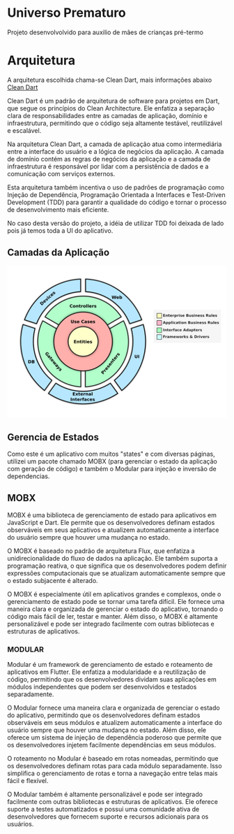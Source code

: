 # Universo Prematuro

Projeto desenvolvolvido para auxilio de mães de crianças pré-termo

# Arquitetura

A arquitetura escolhida chama-se Clean Dart, mais informações abaixo<br>
[Clean Dart](https://github.com/Flutterando/Clean-Dart)

Clean Dart é um padrão de arquitetura de software para projetos em Dart, que segue os princípios do Clean Architecture. 
Ele enfatiza a separação clara de responsabilidades entre as camadas de aplicação, domínio e infraestrutura, permitindo que o código seja altamente testável, reutilizável e escalável.

Na arquitetura Clean Dart, a camada de aplicação atua como intermediária entre a interface do usuário e a lógica de negócios da aplicação. A camada de domínio contém as regras de negócios da aplicação e a camada de infraestrutura é responsável por lidar com a persistência de dados e a comunicação com serviços externos.

Esta arquitetura também incentiva o uso de padrões de programação como Injeção de Dependência, Programação Orientada a Interfaces e Test-Driven Development (TDD) para garantir a qualidade do código e tornar o processo de desenvolvimento mais eficiente.

No caso desta versão do projeto, a idéia de utilizar TDD foi deixada de lado pois já temos toda a UI do aplicativo.


## Camadas da Aplicação
![Arquitetura](https://github.com/Flutterando/Clean-Dart/blob/master/imgs/img3.png)



## Gerencia de Estados

Como este é um aplicativo com muitos "states" e com diversas páginas, utilizei um pacote chamado MOBX (para gerenciar o estado da aplicação com geração de código) e também o Modular para injeção e inversão de dependencias.

## MOBX

MOBX é uma biblioteca de gerenciamento de estado para aplicativos em JavaScript e Dart. Ele permite que os desenvolvedores definam estados observáveis em seus aplicativos e atualizem automaticamente a interface do usuário sempre que houver uma mudança no estado.

O MOBX é baseado no padrão de arquitetura Flux, que enfatiza a unidirecionalidade do fluxo de dados na aplicação. Ele também suporta a programação reativa, o que significa que os desenvolvedores podem definir expressões computacionais que se atualizam automaticamente sempre que o estado subjacente é alterado.

O MOBX é especialmente útil em aplicativos grandes e complexos, onde o gerenciamento de estado pode se tornar uma tarefa difícil. Ele fornece uma maneira clara e organizada de gerenciar o estado do aplicativo, tornando o código mais fácil de ler, testar e manter. Além disso, o MOBX é altamente personalizável e pode ser integrado facilmente com outras bibliotecas e estruturas de aplicativos.


### MODULAR

Modular é um framework de gerenciamento de estado e roteamento de aplicativos em Flutter. Ele enfatiza a modularidade e a reutilização de código, permitindo que os desenvolvedores dividam suas aplicações em módulos independentes que podem ser desenvolvidos e testados separadamente.

O Modular fornece uma maneira clara e organizada de gerenciar o estado do aplicativo, permitindo que os desenvolvedores definam estados observáveis em seus módulos e atualizem automaticamente a interface do usuário sempre que houver uma mudança no estado. Além disso, ele oferece um sistema de injeção de dependência poderoso que permite que os desenvolvedores injetem facilmente dependências em seus módulos.

O roteamento no Modular é baseado em rotas nomeadas, permitindo que os desenvolvedores definam rotas para cada módulo separadamente. Isso simplifica o gerenciamento de rotas e torna a navegação entre telas mais fácil e flexível.

O Modular também é altamente personalizável e pode ser integrado facilmente com outras bibliotecas e estruturas de aplicativos. Ele oferece suporte a testes automatizados e possui uma comunidade ativa de desenvolvedores que fornecem suporte e recursos adicionais para os usuários.